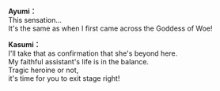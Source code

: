 # 

  
**Ayumi：**  
This sensation...  
It's the same as when I first came across the Goddess of Woe!  
  
**Kasumi：**  
I'll take that as confirmation that she's beyond here.  
My faithful assistant's life is in the balance.  
Tragic heroine or not,  
it's time for you to exit stage right!  
